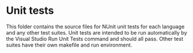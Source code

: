 # Unit tests

This folder contains the source files for NUnit unit tests for each
language and any other test suites. Unit tests are intended to be run
automatically by the Visual Studio Run Unit Tests command and should
all pass. Other test suites have their own makefile and run environment.
